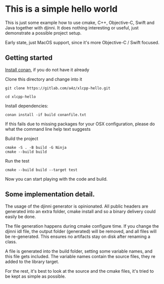 # This is a simple hello world

This is just some example how to use cmake, C++, Objective-C, Swift and Java together with djinni.
It does nothing interesting or useful, just demonstrate a possible project setup.

Early state, just MacOS support, since it's more Objective-C / Swift focused.

## Getting started

[Install conan](https://docs.conan.io/en/latest/installation.html), if you do not have it already

Clone this directory and change into it

    git clone https://gitlab.com/a4z/xlcpp-hello.git

    cd xlcpp-hello

Install dependencies:

    conan install -if build conanfile.txt

If this fails due to missing packages for your OSX configuration, please do what the command line help text suggests

Build the project

    cmake -S . -B build -G Ninja
    cmake --build build

Run the test

    cmake --build build --target test


Now you can start playing with the code and build.

## Some implementation detail.

The usage of the djinni generator is opinionated.
All public headers are generated into an extra folder, cmake install and so a binary delivery could easily be done.

The file generation happens during cmake configure time. If you change the djinni idl file, the output folder (generated) will be removed, and all files will be re-generated. This ensures no artifacts stay on disk after renaming a class.

A file is generated into the build folder, setting some variable names, and this file gets included.
The variable names contain the source files, they re added to the library target.

For the rest, it's best to look at the source and the cmake files, it's tried to be kept as simple as possible.

